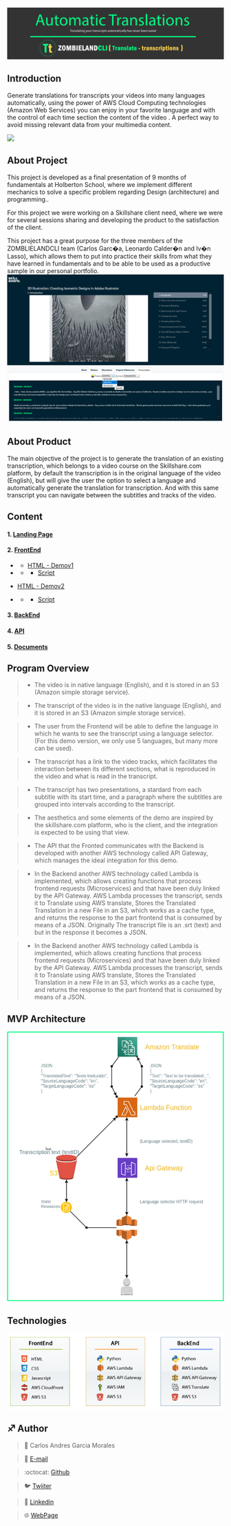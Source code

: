 ![](Top.png)

## Introduction

Generate translations for transcripts your videos into many languages automatically, using the power of AWS Cloud Computing technologies (Amazon Web Services) you can enjoy in your favorite language and with the control of each time section the content of the video . A perfect way to avoid missing relevant data from your multimedia content.

![](Demov1.jpg)
## About Project

This project is developed as a final presentation of 9 months of fundamentals at Holberton School, where we implement different mechanics to solve a specific problem regarding Design (architecture) and programming..

For this project we were working on a Skillshare client need, where we were for several sessions sharing and developing the product to the satisfaction of the client.

This project has a great purpose for the three members of the ZOMBLIELANDCLI team (Carlos Garc�a, Leonardo Calder�n and Iv�n Lasso), which allows them to put into practice their skills from what they have learned in fundamentals and to be able to be used as a productive sample in our personal portfolio.
![](Demov2.jpg)

## About Product

The main objective of the project is to generate the translation of an existing transcription, which belongs to a video course on the Skillshare.com platform, by default the transcription is in the original language of the video (English), but will give the user the option to select a language and automatically generate the translation for transcription. And with this same transcript you can navigate between the subtitles and tracks of the video.

## Content

#### 1. [Landing Page](https://agzsoftsi.github.io/Automatic_Translations/)
#### 2. [FrontEnd](/FrontEnd)
- - [HTML - Demov1](FrontEnd/index.html)
- - - [Script](FrontEnd/static/scripts/getTranscription.js)

- [HTML - Demov2](FrontEnd/index.html)
- - - [Script](FrontEnd/static/scripts/getTranscriptionTest.js)
#### 3. [BackEnd](/BackEnd)
#### 4. [API](/API)
#### 5. [Documents](/Documents)

## Program Overview

> - The video is in native language (English), and it is stored in an S3 (Amazon simple storage service).

> - The transcript of the video is in the native language (English), and it is stored in an S3 (Amazon simple storage service).

> - The user from the Frontend will be able to define the language in which he wants to see the transcript using a language selector. (For this demo version, we only use 5 languages, but many more can be used).

> - The transcript has a link to the video tracks, which facilitates the interaction between its different sections, what is reproduced in the video and what is read in the transcript.

> - The transcript has two presentations, a stardard from each subtitle with its start time, and a paragraph where the subtitles are grouped into intervals according to the transcript.

> - The aesthetics and some elements of the demo are inspired by the skillshare.com platform, who is the client, and the integration is expected to be using that view.

> - The API that the Fronted communicates with the Backend is developed with another AWS technology called API Gateway, which manages the ideal integration for this demo.

> - In the Backend another AWS technology called Lambda is implemented, which allows creating functions that process frontend requests (Microservices) and that have been duly linked by the API Gateway. AWS Lambda processes the transcript, sends it to Translate using AWS translate, Stores the Translated Translation in a new File in an S3, which works as a cache type, and returns the response to the part frontend that is consumed by means of a JSON.
Originally The transcript file is an .srt (text) and but in the response it becomes a JSON.

> - In the Backend another AWS technology called Lambda is implemented, which allows creating functions that process frontend requests (Microservices) and that have been duly linked by the API Gateway. AWS Lambda processes the transcript, sends it to Translate using AWS translate, Stores the Translated Translation in a new File in an S3, which works as a cache type, and returns the response to the part frontend that is consumed by means of a JSON.

## MVP Architecture

![](/Landing_Page/images/Architecture.jpg)

## Technologies

![](/Landing_Page/images/tec1.png)

## :sagittarius: Author

> :man: Carlos Andres Garcia Morales

> :e-mail: [E-mail](agzsoftsi@gmail.com)

> :octocat: [Github](https://github.com/agzsoftsi)

> :bird: [Twiiter](https://twitter.com/karlgarmor)

> :blue_book: [Linkedin](https://twitter.com/karlgarmor)

> :globe_with_meridians: [WebPage](https://www.agzsoftsi.tech/)



